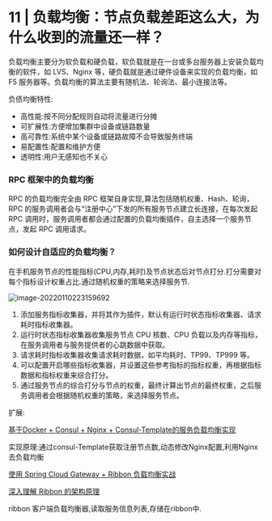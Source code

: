 # 11 | 负载均衡：节点负载差距这么大，为什么收到的流量还一样？

负载均衡主要分为软负载和硬负载，软负载就是在一台或多台服务器上安装负载均衡的软件，如 LVS、Nginx 等，硬负载就是通过硬件设备来实现的负载均衡，如 F5 服务器等。负载均衡的算法主要有随机法、轮询法、最小连接法等。

负债均衡特性: 

- 高性能:按不同分配规则自动将流量进行分摊
- 可扩展性:方便增加集群中设备或链路数量
- 高可靠性:系统中某个设备或链路故障不会导致服务终端
- 易配置性:配置和维护方便
- 透明性:用户无感知也不关心

### RPC 框架中的负载均衡

RPC 的负载均衡完全由 RPC 框架自身实现,算法包括随机权重、Hash、轮询，RPC 的服务调用者会与“注册中心”下发的所有服务节点建立长连接，在每次发起 RPC 调用时，服务调用者都会通过配置的负载均衡插件，自主选择一个服务节点，发起 RPC 调用请求。

### 如何设计自适应的负载均衡？

在手机服务节点的性能指标(CPU,内存,耗时)及节点状态后对节点打分.打分需要对每个指标设计权重占比.通过随机权重的策略来选择服务节.

![image-20220110223159692](C:\Users\Administrator\AppData\Roaming\Typora\typora-user-images\image-20220110223159692.png)

1. 添加服务指标收集器，并将其作为插件，默认有运行时状态指标收集器、请求耗时指标收集器。
2. 运行时状态指标收集器收集服务节点 CPU 核数、CPU 负载以及内存等指标，在服务调用者与服务提供者的心跳数据中获取。
3. 请求耗时指标收集器收集请求耗时数据，如平均耗时、TP99、TP999 等。
4. 可以配置开启哪些指标收集器，并设置这些参考指标的指标权重，再根据指标数据和指标权重来综合打分。
5. 通过服务节点的综合打分与节点的权重，最终计算出节点的最终权重，之后服务调用者会根据随机权重的策略，来选择服务节点。





扩展:

[基于Docker + Consul + Nginx + Consul-Template的服务负载均衡实现](https://www.jianshu.com/p/fa41434d444a)

实现原理:通过consul-Template获取注册节点数,动态修改Nginx配置,利用Nginx去负载均衡



[使用 Spring Cloud Gateway + Ribbon 负载均衡实战](https://blog.csdn.net/lovelichao12/article/details/107062967)

[深入理解 Ribbon 的架构原理](https://mp.weixin.qq.com/s/4-rh20rAlTwMmROWa-IHsw)

ribbon 客户端负载均衡器,读取服务信息列表,存储在ribbon中.